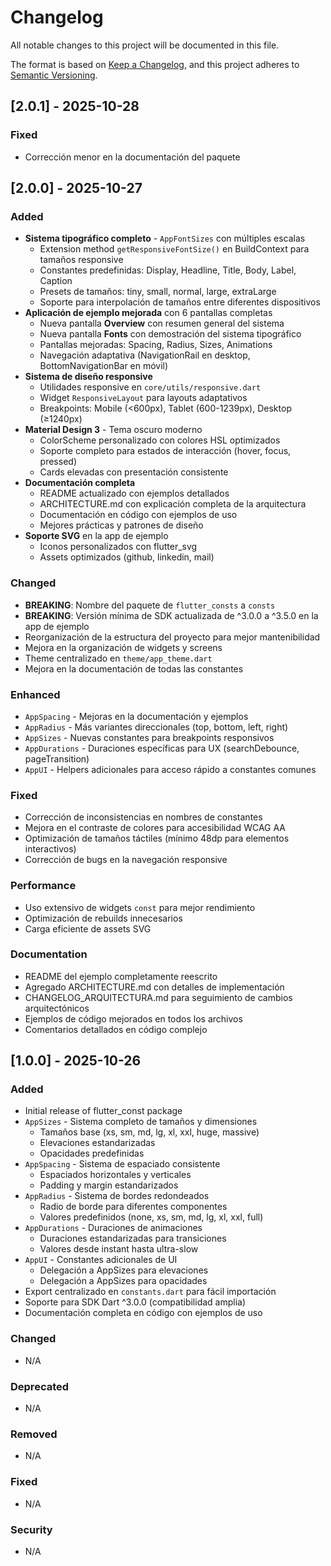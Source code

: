 # Changelog

All notable changes to this project will be documented in this file.

The format is based on [Keep a Changelog](https://keepachangelog.com/en/1.0.0/),
and this project adheres to [Semantic Versioning](https://semver.org/spec/v2.0.0.html).

## [2.0.1] - 2025-10-28
### Fixed
- Corrección menor en la documentación del paquete

## [2.0.0] - 2025-10-27

### Added
- **Sistema tipográfico completo** - `AppFontSizes` con múltiples escalas
  - Extension method `getResponsiveFontSize()` en BuildContext para tamaños responsive
  - Constantes predefinidas: Display, Headline, Title, Body, Label, Caption
  - Presets de tamaños: tiny, small, normal, large, extraLarge
  - Soporte para interpolación de tamaños entre diferentes dispositivos
- **Aplicación de ejemplo mejorada** con 6 pantallas completas
  - Nueva pantalla **Overview** con resumen general del sistema
  - Nueva pantalla **Fonts** con demostración del sistema tipográfico
  - Pantallas mejoradas: Spacing, Radius, Sizes, Animations
  - Navegación adaptativa (NavigationRail en desktop, BottomNavigationBar en móvil)
- **Sistema de diseño responsive**
  - Utilidades responsive en `core/utils/responsive.dart`
  - Widget `ResponsiveLayout` para layouts adaptativos
  - Breakpoints: Mobile (<600px), Tablet (600-1239px), Desktop (≥1240px)
- **Material Design 3** - Tema oscuro moderno
  - ColorScheme personalizado con colores HSL optimizados
  - Soporte completo para estados de interacción (hover, focus, pressed)
  - Cards elevadas con presentación consistente
- **Documentación completa**
  - README actualizado con ejemplos detallados
  - ARCHITECTURE.md con explicación completa de la arquitectura
  - Documentación en código con ejemplos de uso
  - Mejores prácticas y patrones de diseño
- **Soporte SVG** en la app de ejemplo
  - Iconos personalizados con flutter_svg
  - Assets optimizados (github, linkedin, mail)

### Changed
- **BREAKING**: Nombre del paquete de `flutter_consts` a `consts`
- **BREAKING**: Versión mínima de SDK actualizada de ^3.0.0 a ^3.5.0 en la app de ejemplo
- Reorganización de la estructura del proyecto para mejor mantenibilidad
- Mejora en la organización de widgets y screens
- Theme centralizado en `theme/app_theme.dart`
- Mejora en la documentación de todas las constantes

### Enhanced
- `AppSpacing` - Mejoras en la documentación y ejemplos
- `AppRadius` - Más variantes direccionales (top, bottom, left, right)
- `AppSizes` - Nuevas constantes para breakpoints responsivos
- `AppDurations` - Duraciones específicas para UX (searchDebounce, pageTransition)
- `AppUI` - Helpers adicionales para acceso rápido a constantes comunes

### Fixed
- Corrección de inconsistencias en nombres de constantes
- Mejora en el contraste de colores para accesibilidad WCAG AA
- Optimización de tamaños táctiles (mínimo 48dp para elementos interactivos)
- Corrección de bugs en la navegación responsive

### Performance
- Uso extensivo de widgets `const` para mejor rendimiento
- Optimización de rebuilds innecesarios
- Carga eficiente de assets SVG

### Documentation
- README del ejemplo completamente reescrito
- Agregado ARCHITECTURE.md con detalles de implementación
- CHANGELOG_ARQUITECTURA.md para seguimiento de cambios arquitectónicos
- Ejemplos de código mejorados en todos los archivos
- Comentarios detallados en código complejo

## [1.0.0] - 2025-10-26

### Added
- Initial release of flutter_const package
- `AppSizes` - Sistema completo de tamaños y dimensiones
  - Tamaños base (xs, sm, md, lg, xl, xxl, huge, massive)
  - Elevaciones estandarizadas
  - Opacidades predefinidas
- `AppSpacing` - Sistema de espaciado consistente
  - Espaciados horizontales y verticales
  - Padding y margin estandarizados
- `AppRadius` - Sistema de bordes redondeados
  - Radio de borde para diferentes componentes
  - Valores predefinidos (none, xs, sm, md, lg, xl, xxl, full)
- `AppDurations` - Duraciones de animaciones
  - Duraciones estandarizadas para transiciones
  - Valores desde instant hasta ultra-slow
- `AppUI` - Constantes adicionales de UI
  - Delegación a AppSizes para elevaciones
  - Delegación a AppSizes para opacidades
- Export centralizado en `constants.dart` para fácil importación
- Soporte para SDK Dart ^3.0.0 (compatibilidad amplia)
- Documentación completa en código con ejemplos de uso

### Changed
- N/A

### Deprecated
- N/A

### Removed
- N/A

### Fixed
- N/A

### Security
- N/A

